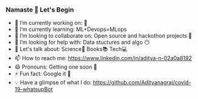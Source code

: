 ### Namaste 🙏 Let's Begin


<!--**Adityanagraj/Adityanagraj** is a ✨ _special_ ✨ repository because its `README.md` (this file) appears on your GitHub profile.-->



- 🔭 I’m currently working on: 🐍
- 🌱 I’m currently learning: ML+Devops=MLops
- 👯 I’m looking to collaborate on: Open source and hackothon projects 🤝
- 🤔 I’m looking for help with: Data stuctures and algo 😶
- 💬 Let's talk about: Science🔭 Books📚 Tech💻
- 📫 How to reach me: https://www.linkedin.com/in/aditya-n-02a0a8192
- 😄 Pronouns: Getting one soon 🤗
- ⚡ Fun fact: Google it 👀
- 💡 Have a glimpse of what I do: https://github.com/Adityanagraj/covid-19-whatsupBot 

